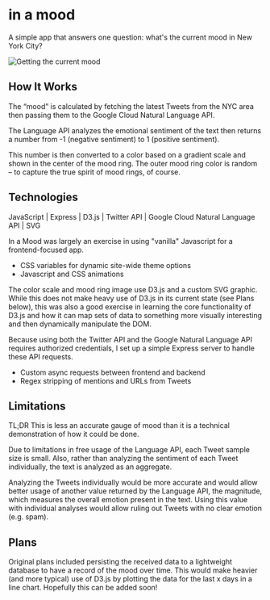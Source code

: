 # in a mood
A simple app that answers one question: what's the current mood in New York City?

![Getting the current mood](https://user-images.githubusercontent.com/11576738/81991809-0f62d580-9610-11ea-9b81-adf7357ebf8a.gif "In a Mood in action")

## How It Works
The “mood” is calculated by fetching the latest Tweets from the NYC area then passing them to the Google Cloud Natural Language API.

The Language API analyzes the emotional sentiment of the text then returns a number from -1 (negative sentiment) to 1 (positive sentiment).

This number is then converted to a color based on a gradient scale and shown in the center of the mood ring. The outer mood ring color is random – to capture the true spirit of mood rings, of course.


## Technologies
JavaScript | Express | D3.js | Twitter API | Google Cloud Natural Language API | SVG

In a Mood was largely an exercise in using "vanilla" Javascript for a frontend-focused app. 
* CSS variables for dynamic site-wide theme options
* Javascript and CSS animations 

The color scale and mood ring image use D3.js and a custom SVG graphic. While this does not make heavy use of D3.js in its current state (see Plans below), this was also a good exercise in learning the core functionality of D3.js and how it can map sets of data to something more visually interesting and then dynamically manipulate the DOM. 

Because using both the Twitter API and the Google Natural Language API requires authorized credentials, I set up a simple Express server to handle these API requests.
* Custom async requests between frontend and backend
* Regex stripping of mentions and URLs from Tweets


## Limitations
TL;DR This is less an accurate gauge of mood than it is a technical demonstration of how it could be done.

Due to limitations in free usage of the Language API, each Tweet sample size is small. Also, rather than analyzing the sentiment of each Tweet individually, the text is analyzed as an aggregate.

Analyzing the Tweets individually would be more accurate and would allow better usage of another value returned by the Language API, the magnitude, which measures the overall emotion present in the text. Using this value with individual analyses would allow ruling out Tweets with no clear emotion (e.g. spam).


## Plans
Original plans included persisting the received data to a lightweight database to have a record of the mood over time. This would make heavier (and more typical) use of D3.js by plotting the data for the last x days in a line chart. Hopefully this can be added soon! 
